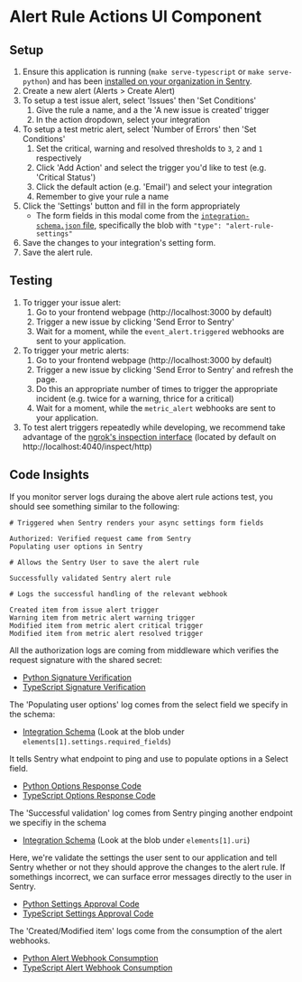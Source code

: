 # Alert Rule Actions UI Component

## Setup

1. Ensure this application is running (`make serve-typescript` or `make serve-python`) and has been [installed on your organization in Sentry](../installation.md).
2. Create a new alert (Alerts > Create Alert)
3. To setup a test issue alert, select 'Issues' then 'Set Conditions'
   1. Give the rule a name, and a the 'A new issue is created' trigger
   2. In the action dropdown, select your integration
4. To setup a test metric alert, select 'Number of Errors' then 'Set Conditions'
   1. Set the critical, warning and resolved thresholds to `3`, `2` and `1` respectively
   2. Click 'Add Action' and select the trigger you'd like to test (e.g. 'Critical Status')
   3. Click the default action (e.g. 'Email') and select your integration
   4. Remember to give your rule a name
5. Click the 'Settings' button and fill in the form appropriately
   - The form fields in this modal come from the [`integration-schema.json` file](../../integration-schema.json), specifically the blob with `"type": "alert-rule-settings"`
6. Save the changes to your integration's setting form.
7. Save the alert rule.

## Testing

1. To trigger your issue alert:
   1. Go to your frontend webpage (http://localhost:3000 by default)
   2. Trigger a new issue by clicking 'Send Error to Sentry'
   3. Wait for a moment, while the `event_alert.triggered` webhooks are sent to your application.
2. To trigger your metric alerts:
   1. Go to your frontend webpage (http://localhost:3000 by default)
   2. Trigger a new issue by clicking 'Send Error to Sentry' and refresh the page.
   3. Do this an appropriate number of times to trigger the appropriate incident (e.g. twice for a warning, thrice for a critical)
   3. Wait for a moment, while the `metric_alert` webhooks are sent to your application.
3. To test alert triggers repeatedly while developing, we recommend take advantage of the [ngrok's inspection interface](https://ngrok.com/docs/secure-tunnels#inspecting-requests) (located by default on http://localhost:4040/inspect/http)


## Code Insights

If you monitor server logs duraing the above alert rule actions test, you should see something similar to the following:

```
# Triggered when Sentry renders your async settings form fields

Authorized: Verified request came from Sentry
Populating user options in Sentry

# Allows the Sentry User to save the alert rule

Successfully validated Sentry alert rule

# Logs the successful handling of the relevant webhook

Created item from issue alert trigger
Warning item from metric alert warning trigger
Modified item from metric alert critical trigger
Modified item from metric alert resolved trigger
```

All the authorization logs are coming from middleware which verifies the request signature with the shared secret:
   - [Python Signature Verification](../../backend-py/src/api/middleware/verify_sentry_signature.py)
   - [TypeScript Signature Verification](../../backend-ts/src/api/middleware/verifySentrySignature.ts) 

The 'Populating user options' log comes from the select field we specify in the schema:
   - [Integration Schema](../../integration-schema.json) (Look at the blob under `elements[1].settings.required_fields`)

It tells Sentry what endpoint to ping and use to populate options in a Select field.
   - [Python Options Response Code](../../backend-py/src/api/endpoints/sentry/options.py)
   - [TypeScript Options Response Code](../../backend-ts/src/api/sentry/options.ts)

The 'Successful validation' log comes from Sentry pinging another endpoint we specifiy in the schema
   - [Integration Schema](../../integration-schema.json) (Look at the blob under `elements[1].uri`)

Here, we're validate the settings the user sent to our application and tell Sentry whether or not they should approve the changes to the alert rule. If somethings incorrect, we can surface error messages directly to the user in Sentry.
   <!-- TODO(Leander): Add link to python code -->
   - [Python Settings Approval Code](#) 
   - [TypeScript Settings Approval Code](../../backend-ts/src/api/sentry/alertRuleAction.ts)

The 'Created/Modified item' logs come from the consumption of the alert webhooks. 
   <!-- TODO(Leander): Add link to python code -->
   - [Python Alert Webhook Consumption](#)
   - [TypeScript Alert Webhook Consumption](../../backend-ts/src/api/sentry/handlers/alertHandler.ts)